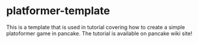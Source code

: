 # platformer-template
This is a template that is used in tutorial covering how to create a simple platoformer game in pancake. The tutorial is available on pancake wiki site!
